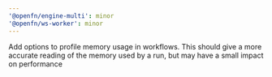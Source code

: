 ```yaml
---
'@openfn/engine-multi': minor
'@openfn/ws-worker': minor
---
```


Add options to profile memory usage in workflows. This should give a more accurate reading of the memory used by a run, but may have a small impact on performance
